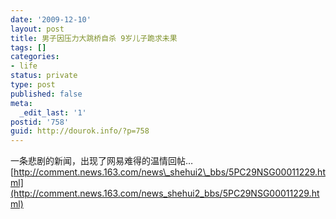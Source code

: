 ```yaml
---
date: '2009-12-10'
layout: post
title: 男子因压力大跳桥自杀 9岁儿子跪求未果
tags: []
categories:
- life
status: private
type: post
published: false
meta:
  _edit_last: '1'
postid: '758'
guid: http://dourok.info/?p=758
---
```

一条悲剧的新闻，出现了网易难得的温情回帖…
[http://comment.news.163.com/news\_shehui2\_bbs/5PC29NSG00011229.html](http://comment.news.163.com/news_shehui2_bbs/5PC29NSG00011229.html)
